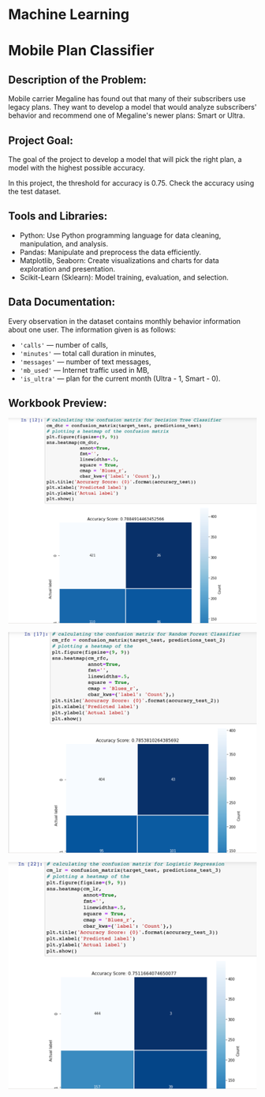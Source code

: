 # Machine Learning

# Mobile Plan Classifier

## Description of the Problem:
Mobile carrier Megaline has found out that many of their subscribers use legacy plans. They want to develop a model that would analyze subscribers' behavior and recommend one of Megaline's newer plans: Smart or Ultra. 


## Project Goal:
The goal of the project to develop a model that will pick the right plan, a model with the highest possible accuracy. 

In this project, the threshold for accuracy is 0.75. Check the accuracy using the test dataset.  


## Tools and Libraries:
-	Python: Use Python programming language for data cleaning, manipulation, and analysis.
-	Pandas: Manipulate and preprocess the data efficiently.
-	Matplotlib, Seaborn: Create visualizations and charts for data exploration and presentation.
-   Scikit-Learn (Sklearn): Model training, evaluation, and selection.


## Data Documentation:
Every observation in the dataset contains monthly behavior information about one user. The information given is as follows: 
- `'сalls'` — number of calls,
- `'minutes'` — total call duration in minutes,
- `'messages'` — number of text messages,
- `'mb_used'` — Internet traffic used in MB,
- `'is_ultra'` — plan for the current month (Ultra - 1, Smart - 0).

## Workbook Preview:
![Sample Image](https://github.com/Kseniya-G/TripleTen_Projects/blob/main/Machine%20Learning%20-%20Mobile%20Plan%20Classifier/Pics/1.png)

![Sample Image](https://github.com/Kseniya-G/TripleTen_Projects/blob/main/Machine%20Learning%20-%20Mobile%20Plan%20Classifier/Pics/2.png)

![Sample Image](https://github.com/Kseniya-G/TripleTen_Projects/blob/main/Machine%20Learning%20-%20Mobile%20Plan%20Classifier/Pics/3.png)
